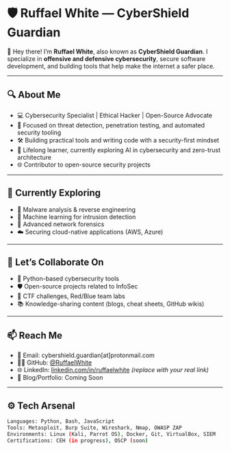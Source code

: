 # 🛡️ Ruffael White — CyberShield Guardian

👋 Hey there! I’m **Ruffael White**, also known as **CyberShield Guardian**. I specialize in **offensive and defensive cybersecurity**, secure software development, and building tools that help make the internet a safer place.

---

## 🔍 About Me

- 💻 Cybersecurity Specialist | Ethical Hacker | Open-Source Advocate  
- 🎯 Focused on threat detection, penetration testing, and automated security tooling  
- 🛠️ Building practical tools and writing code with a security-first mindset  
- 🚀 Lifelong learner, currently exploring AI in cybersecurity and zero-trust architecture  
- 🌐 Contributor to open-source security projects  

---

## 🧠 Currently Exploring

- 🧬 Malware analysis & reverse engineering  
- 🤖 Machine learning for intrusion detection  
- 🔐 Advanced network forensics  
- ☁️ Securing cloud-native applications (AWS, Azure)

---

## 🤝 Let’s Collaborate On

- 🔧 Python-based cybersecurity tools  
- 🛡️ Open-source projects related to InfoSec  
- 🔎 CTF challenges, Red/Blue team labs  
- 📚 Knowledge-sharing content (blogs, cheat sheets, GitHub wikis)

---

## 📫 Reach Me

- 💌 Email: cybershield.guardian[at]protonmail.com  
- 🧑‍💻 GitHub: [@RuffaelWhite](https://github.com/RuffaelWhite)  
- 🌐 LinkedIn: [linkedin.com/in/ruffaelwhite](#) *(replace with your real link)*  
- 📜 Blog/Portfolio: Coming Soon

---

## ⚙️ Tech Arsenal

```bash
Languages: Python, Bash, JavaScript
Tools: Metasploit, Burp Suite, Wireshark, Nmap, OWASP ZAP
Environments: Linux (Kali, Parrot OS), Docker, Git, VirtualBox, SIEM
Certifications: CEH (in progress), OSCP (soon)
